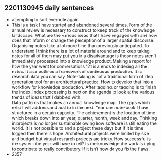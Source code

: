 ## 2201130945 daily sentences

* attempting to sort evernote again 
* This is a task I have started and abandoned several times. 
Form of the annual review is necessary to construct to keep track of the knowledge landscape.
What are the various ideas that I have engaged with and how does that inform or change the perception of a larger spatial discourse.
Organising notes take a lot more time than previously anticipated.
To understand I think there is a lot of material around and to keep taking notes for all of them may put you in a disadvantage is those notes aren't immediately processed into a knowledge product.
Making a report for how the year went for conversations '21 is a ends to indexing all the notes.
It also outlines a framework of continuous production. 
It is research data you can say.
Note-taking is not a traditional form of idea generation tool for an architectural practice.
How to develop that into a workflow for knowledge production. 
After tagging, or tagging is to finish the index.
Index processing is next on the agenda to look at the various trends of ideas that I dabbled with.  
Data patterns that makes an annual knowledge map.
The gaps which exist I will address and add to in the next. 
Year one note-book I have structured in a certain capacity. 
The achievement is the location of time which breaks down into an year, quarter, month, week and day.
Thinking in projects is no longer sustainable owing how software is still eating the world.
It is not possible to end a project these days but if it is time logged then there is hope.
Architectural projects were limited by size and budget but virtual research projects are tricky.
How successful is the system the year will have to tell?
Is the knowledge the work is trying to contribute to really contributory.
If it isn't how do you fix the flaws.
* 2357
